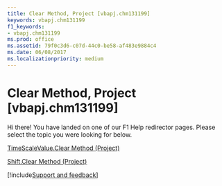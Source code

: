 ```yaml
---
title: Clear Method, Project [vbapj.chm131199]
keywords: vbapj.chm131199
f1_keywords:
- vbapj.chm131199
ms.prod: office
ms.assetid: 79f0c3d6-c07d-44c0-be58-af483e9884c4
ms.date: 06/08/2017
ms.localizationpriority: medium
---
```



# Clear Method, Project [vbapj.chm131199]

Hi there! You have landed on one of our F1 Help redirector pages. Please select the topic you were looking for below.

[TimeScaleValue.Clear Method (Project)](https://msdn.microsoft.com/library/3ed3a584-5496-cdf4-eafa-e0ecdd01edfd%28Office.15%29.aspx)

[Shift.Clear Method (Project)](https://msdn.microsoft.com/library/89243732-8c83-ba1e-01ff-fdbfa4d4c4d2%28Office.15%29.aspx)

[!include[Support and feedback](~/includes/feedback-boilerplate.md)]